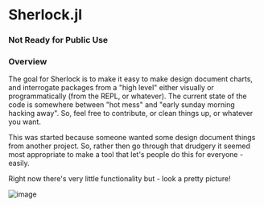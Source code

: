 # Sherlock.jl


### Not Ready for Public Use

### Overview
The goal for Sherlock is to make it easy to make design document charts, and interrogate packages from a "high level" either visually or programmatically (from the REPL, or whatever). The current state of the code is somewhere between "hot mess" and "early sunday morning hacking away". So, feel free to contribute, or clean things up, or whatever you want.

This was started because someone wanted some design document things from another project. So, rather then go through that drudgery it seemed most appropriate to make a tool that let's people do this for everyone - easily. 

Right now there's very little functionality but - look a pretty picture!

![image](https://github.com/caseykneale/Sherlock.jl/blob/master/images/mrphelps.png)

